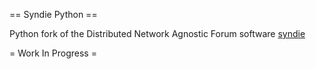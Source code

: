 == Syndie Python ==

Python fork of the Distributed Network Agnostic Forum software [syndie](https://syndie.de/)


= Work In Progress =
